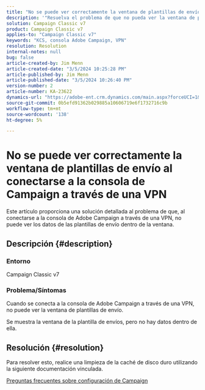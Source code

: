 ```yaml
---
title: "No se puede ver correctamente la ventana de plantillas de envíos cuando se conecta a la consola de Campaign a través de una VPN"
description: '"Resuelva el problema de que no pueda ver la ventana de plantillas de envío al conectarse a la consola de Campaign a través de una VPN. Debe realizar una caché de disco duro".'
solution: Campaign Classic v7
product: Campaign Classic v7
applies-to: "Campaign Classic v7"
keywords: "KCS, consola Adobe Campaign, VPN"
resolution: Resolution
internal-notes: null
bug: false
article-created-by: Jim Menn
article-created-date: "3/5/2024 10:25:28 PM"
article-published-by: Jim Menn
article-published-date: "3/5/2024 10:26:40 PM"
version-number: 2
article-number: KA-23622
dynamics-url: "https://adobe-ent.crm.dynamics.com/main.aspx?forceUCI=1&pagetype=entityrecord&etn=knowledgearticle&id=54f3ae41-3fdb-ee11-904d-6045bd006268"
source-git-commit: 0b5efd91362b029885a10606719e6f1732716c9b
workflow-type: tm+mt
source-wordcount: '138'
ht-degree: 5%

---
```


# No se puede ver correctamente la ventana de plantillas de envío al conectarse a la consola de Campaign a través de una VPN


Este artículo proporciona una solución detallada al problema de que, al conectarse a la consola de Adobe Campaign a través de una VPN, no puede ver los datos de las plantillas de envío dentro de la ventana.

## Descripción {#description}


### <b>Entorno</b>

Campaign Classic v7

### <b>Problema/Síntomas</b>

Cuando se conecta a la consola de Adobe Campaign a través de una VPN, no puede ver la ventana de plantillas de envío.

Se muestra la ventana de la plantilla de envíos, pero no hay datos dentro de ella.


## Resolución {#resolution}


Para resolver esto, realice una limpieza de la caché de disco duro utilizando la siguiente documentación vinculada.

[Preguntas frecuentes sobre configuración de Campaign](https://experienceleague.adobe.com/docs/campaign-classic/using/getting-started/starting-with-adobe-campaign/faq/faq-campaign-config.html?lang=en#perform-hard-cache-clear)

